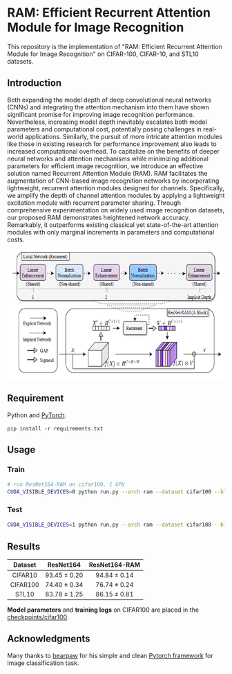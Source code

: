 # RAM: Efficient Recurrent Attention Module for Image Recognition

This repository is the implementation of "RAM: Efficient Recurrent Attention Module for Image Recognition" on CIFAR-100, CIFAR-10, and STL10 datasets. 

## Introduction

Both expanding the model depth of deep convolutional neural networks (CNNs) and integrating the attention mechanism into them have shown significant promise for improving image recognition performance. Nevertheless, increasing model depth inevitably escalates both model parameters and computational cost, potentially posing challenges in real-world applications. Similarly, the pursuit of more intricate attention modules like those in existing research for performance improvement also leads to increased computational overhead. To capitalize on the benefits of deeper neural networks and attention mechanisms while minimizing additional parameters for efficient image recognition, we introduce an effective solution named Recurrent Attention Module (RAM). RAM facilitates the augmentation of CNN-based image recognition networks by incorporating lightweight, recurrent attention modules designed for channels. Specifically, we amplify the depth of channel attention modules by applying a lightweight excitation module with recurrent parameter sharing. Through comprehensive experimentation on widely used image recognition datasets, our proposed RAM demonstrates heightened network accuracy. Remarkably, it outperforms existing classical yet state-of-the-art attention modules with only marginal increments in parameters and computational costs.   

<p align="center">
  <img src="images/arch.png" width="600" height="300">
</p>


## Requirement
Python and [PyTorch](http://pytorch.org/).
```
pip install -r requirements.txt
```


## Usage

### Train

```sh
# run ResNet164-RAM on cifar100, 1 GPU
CUDA_VISIBLE_DEVICES=0 python run.py --arch ram --dataset cifar100 --block-name bottleneck --depth 164 --epochs 164 --schedule 81 122 --gamma 0.1 --wd 1e-4 --info depth164
```

### Test

```sh
CUDA_VISIBLE_DEVICES=1 python run.py --arch ram --dataset cifar100 --block-name bottleneck --depth 164 --resume checkpoints/cifar100/ram/depth164/model_best.pth.tar --e
```

## Results
| Dataset | ResNet164   |  ResNet164-RAM   |
|:------:|:--------:|:------:|
|CIFAR10 |   93.45 ± 0.20 | 94.84 ± 0.14 |
|CIFAR100|   74.40 ± 0.34 | 76.74 ± 0.24 |
|STL10   |   83.78 ± 1.25 | 86.15 ± 0.81 |

**Model parameters**  and **training logs** on CIFAR100 are placed in the [checkpoints/cifar100](checkpoints/cifar100/ram).

## Acknowledgments
Many thanks to [bearpaw](https://github.com/bearpaw) for his simple and clean [Pytorch framework](https://github.com/bearpaw/pytorch-classification) for image classification task.
